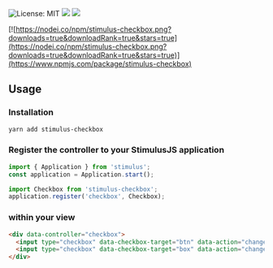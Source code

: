 ![License: MIT](https://img.shields.io/github/license/lucien-george/stimulus-checkbox)
![](https://img.shields.io/npm/v/stimulus-checkbox)
![](https://github.com/lucien-george/stimulus-checkbox/workflows/Node/badge.svg)
 
[![https://nodei.co/npm/stimulus-checkbox.png?downloads=true&downloadRank=true&stars=true](https://nodei.co/npm/stimulus-checkbox.png?downloads=true&downloadRank=true&stars=true)](https://www.npmjs.com/package/stimulus-checkbox)
## Usage
### Installation
```bash
yarn add stimulus-checkbox
```
### Register the controller to your StimulusJS application
```js
import { Application } from 'stimulus';
const application = Application.start();

import Checkbox from 'stimulus-checkbox';
application.register('checkbox', Checkbox);
```
### within your view
```html
<div data-controller="checkbox">
  <input type="checkbox" data-checkbox-target="btn" data-action="change->checkbox#toggle">
  <input type="checkbox" data-checkbox-target="box" data-action="change->checkbox#toggleOne">
</div>
```
